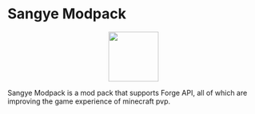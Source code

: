 # Sangye Modpack

<p align="center">
    <a href="http://comdo.lolime.cn"><img src="https://s1.ax1x.com/2022/10/13/xaJFqH.png" width="100" height="100"></a>
</p>

Sangye Modpack is a mod pack that supports Forge API, all of which are improving the game experience of minecraft pvp.
